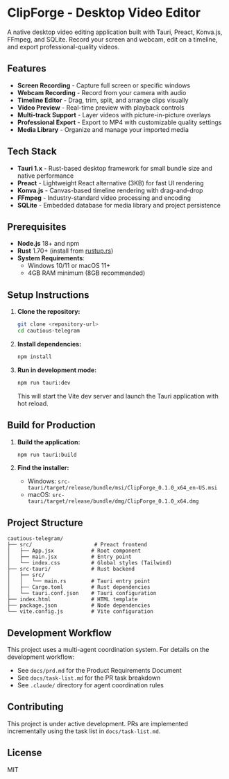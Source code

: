 # ClipForge - Desktop Video Editor

A native desktop video editing application built with Tauri, Preact, Konva.js, FFmpeg, and SQLite. Record your screen and webcam, edit on a timeline, and export professional-quality videos.

## Features

- **Screen Recording** - Capture full screen or specific windows
- **Webcam Recording** - Record from your camera with audio
- **Timeline Editor** - Drag, trim, split, and arrange clips visually
- **Video Preview** - Real-time preview with playback controls
- **Multi-track Support** - Layer videos with picture-in-picture overlays
- **Professional Export** - Export to MP4 with customizable quality settings
- **Media Library** - Organize and manage your imported media

## Tech Stack

- **Tauri 1.x** - Rust-based desktop framework for small bundle size and native performance
- **Preact** - Lightweight React alternative (3KB) for fast UI rendering
- **Konva.js** - Canvas-based timeline rendering with drag-and-drop
- **FFmpeg** - Industry-standard video processing and encoding
- **SQLite** - Embedded database for media library and project persistence

## Prerequisites

- **Node.js** 18+ and npm
- **Rust** 1.70+ (install from [rustup.rs](https://rustup.rs))
- **System Requirements**:
  - Windows 10/11 or macOS 11+
  - 4GB RAM minimum (8GB recommended)

## Setup Instructions

1. **Clone the repository:**
   ```bash
   git clone <repository-url>
   cd cautious-telegram
   ```

2. **Install dependencies:**
   ```bash
   npm install
   ```

3. **Run in development mode:**
   ```bash
   npm run tauri:dev
   ```
   This will start the Vite dev server and launch the Tauri application with hot reload.

## Build for Production

1. **Build the application:**
   ```bash
   npm run tauri:build
   ```

2. **Find the installer:**
   - Windows: `src-tauri/target/release/bundle/msi/ClipForge_0.1.0_x64_en-US.msi`
   - macOS: `src-tauri/target/release/bundle/dmg/ClipForge_0.1.0_x64.dmg`

## Project Structure

```
cautious-telegram/
├── src/                    # Preact frontend
│   ├── App.jsx            # Root component
│   ├── main.jsx           # Entry point
│   └── index.css          # Global styles (Tailwind)
├── src-tauri/             # Rust backend
│   ├── src/
│   │   └── main.rs        # Tauri entry point
│   ├── Cargo.toml         # Rust dependencies
│   └── tauri.conf.json    # Tauri configuration
├── index.html             # HTML template
├── package.json           # Node dependencies
└── vite.config.js         # Vite configuration
```

## Development Workflow

This project uses a multi-agent coordination system. For details on the development workflow:

- See `docs/prd.md` for the Product Requirements Document
- See `docs/task-list.md` for the PR task breakdown
- See `.claude/` directory for agent coordination rules

## Contributing

This project is under active development. PRs are implemented incrementally using the task list in `docs/task-list.md`.

## License

MIT